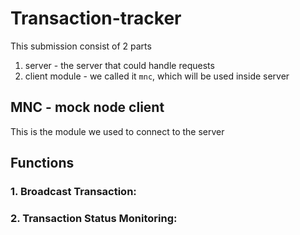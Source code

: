 # Transaction-tracker
This submission consist of 2 parts
1. server - the server that could handle requests
2. client module - we called it `mnc`, which will be used inside server
## MNC - mock node client
This is the module we used to connect to the server

## Functions
### 1. **Broadcast Transaction**:
### 2. **Transaction Status Monitoring**:
